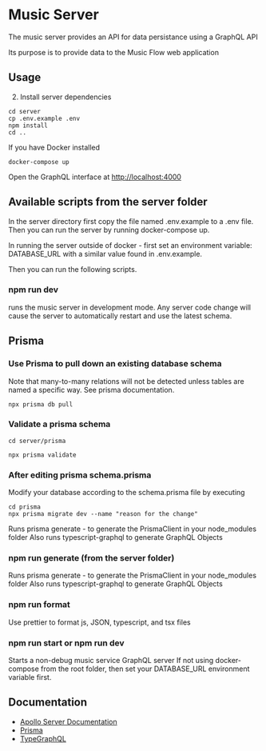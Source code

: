 # Music Server
The music server provides an API for data persistance using a GraphQL API

Its purpose is to provide data to the Music Flow web application


## Usage


2. Install server dependencies

```
cd server
cp .env.example .env
npm install
cd ..
```


If you have Docker installed

```
docker-compose up
```

Open the GraphQL interface at [http://localhost:4000](http://localhost:4000)



## Available scripts from the server folder

In the server directory first copy the file named .env.example to a .env file.
Then you can run the server by running docker-compose up.

In running the server outside of docker - first set an environment variable:
DATABASE_URL with a similar value found in .env.example.

Then you can run the following scripts.

### npm run dev
runs the music server in development mode. Any server code change will cause the server to automatically restart and use the latest schema.


## Prisma

### Use Prisma to pull down an existing database schema

Note that many-to-many relations will not be detected unless tables are named a specific way.
See prisma documentation.

```
npx prisma db pull
```

### Validate a prisma schema

```
cd server/prisma

npx prisma validate
```

### After editing prisma schema.prisma
Modify your database according to the schema.prisma file by executing

```
cd prisma
npx prisma migrate dev --name "reason for the change"
```

Runs prisma generate - to generate the PrismaClient in your node_modules folder
Also runs typescript-graphql to generate GraphQL Objects

### npm run generate (from the server folder)
Runs prisma generate - to generate the PrismaClient in your node_modules folder
Also runs typescript-graphql to generate GraphQL Objects

### npm run format
Use prettier to format js, JSON, typescript, and tsx files

### npm run start or npm run dev
Starts a non-debug music service GraphQL server
If not using docker-compose from the root folder, then set your DATABASE_URL environment variable first.

## Documentation

* [Apollo Server Documentation](https://www.apollographql.com/docs/apollo-server/)
* [Prisma](https://www.prisma.io/)
* [TypeGraphQL](https://typegraphql.com/)
